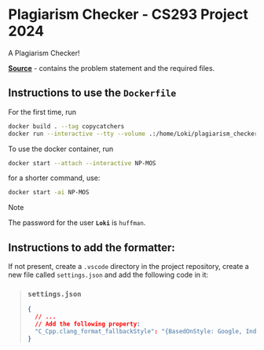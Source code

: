 # Plagiarism Checker - CS293 Project 2024

A Plagiarism Checker!

[**Source**](https://github.com/SuperSat001/CS293-Project-2024) - contains the problem statement and the required files.

## Instructions to use the `Dockerfile`

For the first time, run

```sh
docker build . --tag copycatchers
docker run --interactive --tty --volume .:/home/Loki/plagiarism_checker --name=NP-MOS --network=bridge --hostname=Midgard copycatchers:latest
```

To use the docker container, run

```sh
docker start --attach --interactive NP-MOS
```

for a shorter command, use:

```sh
docker start -ai NP-MOS
```

> [!NOTE]
>
> The password for the user **`Loki`** is `huffman`.

## Instructions to add the formatter:

If not present, create a `.vscode` directory in the project repository, create a new file called `settings.json` and add the following code in it:

> ### `settings.json`
>
> ```json
> {
>   // ...
>   // Add the following property:
>   "C_Cpp.clang_format_fallbackStyle": "{BasedOnStyle: Google, IndentWidth: 4, ColumnLimit: 0, AllowShortFunctionsOnASingleLine: All, BreakBeforeBraces: Attach}"
> }
> ```
